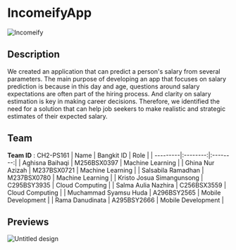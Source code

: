 # IncomeifyApp
![Incomeify](https://github.com/ghinanurazizah/IncomeifyApp-CH2-PS161/assets/98375040/cafa24d0-71b0-4d51-b5db-4051b45e51d6)

## Description
We created an application that can predict a person's salary from several parameters. The main purpose of developing an app that focuses on salary prediction is because in this day and age, questions around salary expectations are often part of the hiring process. And clarity on salary estimation is key in making career decisions. Therefore, we identified the need for a solution that can help job seekers to make realistic and strategic estimates of their expected salary.

## Team
**Team ID** : CH2-PS161
| Name | Bangkit ID | Role |
| ---------|:--------:|:--------:|
| Aghisna Baihaqi   | M256BSX0397     | Machine Learning  |
| Ghina Nur Azizah  | M237BSX0721   | Machine Learning    |
| Salsabila Ramadhan  | M237BSX0780     | Machine Learning    |
| Kristo Josua Simangunsong   | C295BSY3935     | Cloud Computing    |
| Salma Aulia Nazhira  | C256BSX3559  | Cloud Computing    |
| Muchammad Syamsu Huda  | A296BSY2565     | Mobile Development    |
| Rama Danudinata  | A295BSY2666     | Mobile Development    |

## Previews
![Untitled design](https://github.com/ghinanurazizah/IncomeifyApp-CH2-PS161/assets/98375040/6a765484-12d0-43c2-91dc-c45a3fc3adfc)




